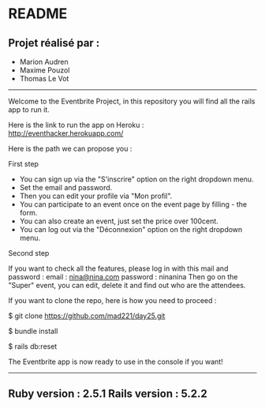 # README
Projet réalisé par :
----------------------
- Marion Audren
- Maxime Pouzol
- Thomas Le Vot
----------------------

Welcome to the Eventbrite Project, in this repository you will find all the rails app to run it.

Here is the link to run the app on Heroku :
http://eventhacker.herokuapp.com/

Here is the path we can propose you :

First step
- You can sign up via the "S'inscrire" option on the right dropdown menu.
- Set the email and password.
- Then you can edit your profile via "Mon profil".
- You can participate to an event once on the event page by filling - the form.
- You can also create an event, just set the price over 100cent.
- You can log out via the "Déconnexion" option on the right dropdown menu.

Second step

If you want to check all the features, please log in with this mail and password :
email : nina@nina.com
password : ninanina
Then go on the "Super" event, you can edit, delete it and find out who are the attendees.

If you want to clone the repo, here is how you need to proceed :

$ git clone https://github.com/mad221/day25.git

$ bundle install

$ rails db:reset

The Eventbrite app is now ready to use in the console if you want!


---------------------
Ruby version : 2.5.1
Rails version : 5.2.2
---------------------

